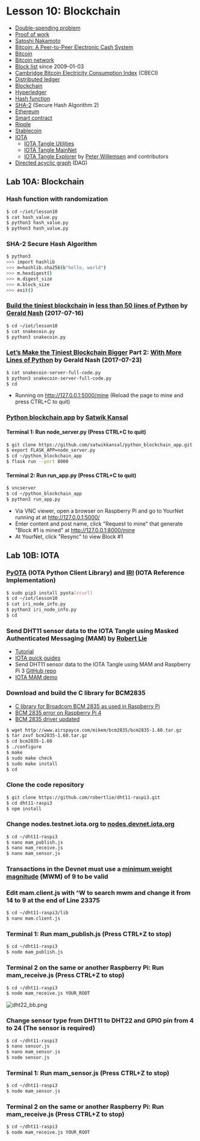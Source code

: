 # Lesson 10: Blockchain

* [Double-spending problem](https://en.wikipedia.org/wiki/Double-spending)
* [Proof of work](https://en.wikipedia.org/wiki/Proof_of_work)
* [Satoshi Nakamoto](https://en.wikipedia.org/wiki/Satoshi_Nakamoto)
* [Bitcoin: A Peer-to-Peer Electronic Cash System](https://bitcoin.org/bitcoin.pdf)
* [Bitcoin](https://en.wikipedia.org/wiki/Bitcoin)
* [Bitcoin network](https://en.wikipedia.org/wiki/Bitcoin_network)
* [Block list](https://btc.com/block) since 2009-01-03
* [Cambridge Bitcoin Electricity Consumption Index](https://cbeci.org/) (CBECI)
* [Distributed ledger](https://en.wikipedia.org/wiki/Distributed_ledger)
* [Blockchain](https://en.wikipedia.org/wiki/Blockchain)
* [Hyperledger](https://en.wikipedia.org/wiki/Hyperledger)
* [Hash function](https://en.wikipedia.org/wiki/Hash_function)
* [SHA-2](https://en.wikipedia.org/wiki/SHA-2) (Secure Hash Algorithm 2)
* [Ethereum](https://en.wikipedia.org/wiki/Ethereum)
* [Smart contract](https://en.wikipedia.org/wiki/Smart_contract)
* [Ripple](https://en.wikipedia.org/wiki/Ripple_(payment_protocol))
* [Stablecoin](https://en.wikipedia.org/wiki/Stablecoin)
* [IOTA](https://en.wikipedia.org/wiki/IOTA_(technology))
  * [IOTA Tangle Utilities](https://utils.iota.org/)
  * [IOTA Tangle MainNet](http://tangle.glumb.de/)
  * [IOTA Tangle Explorer](https://thetangle.org/) by [Peter Willemsen](https://github.com/peterwilli) and contributors
* [Directed acyclic graph](https://en.wikipedia.org/wiki/Directed_acyclic_graph) (DAG)

## Lab 10A: Blockchain

### Hash function with randomization
```sh
$ cd ~/iot/lesson10
$ cat hash_value.py
$ python3 hash_value.py
$ python3 hash_value.py
```
### SHA-2 Secure Hash Algorithm
```sh
$ python3
>>> import hashlib
>>> m=hashlib.sha256(b"hello, world")
>>> m.hexdigest()
>>> m.digest_size
>>> m.block_size
>>> exit()
```

### [Build the tiniest blockchain](https://medium.com/crypto-currently/lets-build-the-tiniest-blockchain-e70965a248b) in [less than 50 lines of Python](https://gist.github.com/aunyks/8f2c2fd51cc17f342737917e1c2582e2) by [Gerald Nash](https://github.com/aunyks) (2017-07-16)
```sh
$ cd ~/iot/lesson10
$ cat snakecoin.py
$ python3 snakecoin.py
```
### [Let’s Make the Tiniest Blockchain Bigger](https://medium.com/crypto-currently/lets-make-the-tiniest-blockchain-bigger-ac360a328f4d) Part 2: [With More Lines of Python](https://gist.github.com/aunyks/47d157f8bc7d1829a729c2a6a919c173) by Gerald Nash (2017-07-23)
```sh
$ cat snakecoin-server-full-code.py
$ python3 snakecoin-server-full-code.py
$ cd
```
* Running on http://127.0.0.1:5000/mine (Reload the page to mine and press CTRL+C to quit)

### [Python blockchain app](https://github.com/satwikkansal/python_blockchain_app) by [Satwik Kansal](https://github.com/satwikkansal)
#### Terminal 1: Run node_server.py (Press CTRL+C to quit)
```sh
$ git clone https://github.com/satwikkansal/python_blockchain_app.git
$ export FLASK_APP=node_server.py
$ cd ~/python_blockchain_app
$ flask run --port 8000
```
#### Terminal 2: Run run_app.py (Press CTRL+C to quit)
```sh
$ vncserver
$ cd ~/python_blockchain_app
$ python3 run_app.py
```
* Via VNC viewer, open a browser on Raspberry Pi and go to YourNet running at at http://127.0.0.1:5000/ 
* Enter content and post name, click "Request to mine" that generate "Block #1 is mined" at http://127.0.0.1:8000/mine
* At YourNet, click "Resync" to view Block #1

## Lab 10B: IOTA

### [PyOTA](https://github.com/iotaledger/iota.py) (IOTA Python Client Library) and [IRI](https://docs.iota.org/docs/node-software/1.0/overview) (IOTA Reference Implementation)

```sh
$ sudo pip3 install pyota[ccurl]
$ cd ~/iot/lesson10
$ cat iri_node_info.py
$ python3 iri_node_info.py
$ cd
```

### Send DHT11 sensor data to the IOTA Tangle using Masked Authenticated Messaging (MAM) by [Robert Lie](https://github.com/robertlie)
* [Tutorial](https://www.youtube.com/watch?v=atJ-ZT7aKoA)
* [IOTA quick guides](https://www.mobilefish.com/developer/iota/iota_quickguide_raspi_mam.html)
* Send DHT11 sensor data to the IOTA Tangle using MAM and Raspberry Pi 3 [GitHub repo](https://github.com/robertlie/dht11-raspi3)
* [IOTA MAM demo](https://www.mobilefish.com/services/cryptocurrency/mam.html)

### Download and build the C library for BCM2835
* [C library for Broadcom BCM 2835 as used in Raspberry Pi](http://www.airspayce.com/mikem/bcm2835/index.html)
* [BCM 2835 error on Raspberry Pi 4](https://github.com/nRF24/RF24/issues/517)
* [BCM 2835 driver updated](https://groups.google.com/forum/#!topic/bcm2835/BwZXVsDRtwI)
```sh
$ wget http://www.airspayce.com/mikem/bcm2835/bcm2835-1.60.tar.gz
$ tar zxvf bcm2835-1.60.tar.gz
$ cd bcm2835-1.60
$ ./configure
$ make
$ sudo make check
$ sudo make install
$ cd
```
### Clone the code repository
```sh
$ git clone https://github.com/robertlie/dht11-raspi3.git
$ cd dht11-raspi3
$ npm install
```
### Change nodes.testnet.iota.org to [nodes.devnet.iota.org](https://docs.iota.org/docs/getting-started/0.1/network/iota-networks)
```sh
$ cd ~/dht11-raspi3
$ nano mam_publish.js
$ nano mam_receive.js
$ nano mam_sensor.js
```
### Transactions in the Devnet must use a [minimum weight magnitude](https://docs.iota.org/docs/getting-started/1.1/first-steps/sending-transactions#doing-proof-of-work) (MWM) of 9 to be valid
### Edit mam.client.js with ^W to search mwm and change it from 14 to 9 at the end of Line 23375
```sh
$ cd ~/dht11-raspi3/lib
$ nano mam.client.js
```
### Terminal 1: Run mam_publish.js (Press CTRL+Z to stop)
```sh
$ cd ~/dht11-raspi3
$ node mam_publish.js
```
### Terminal 2 on the same or another Raspberry Pi: Run mam_receive.js (Press CTRL+Z to stop)
```sh
$ cd ~/dht11-raspi3
$ node mam_receive.js YOUR_ROOT
```
![dht22_bb.png](https://github.com/kevinwlu/iot/blob/master/lesson10/dht22_bb.png)

### Change sensor type from DHT11 to DHT22 and GPIO pin from 4 to 24 (The sensor is required)
```sh
$ cd ~/dht11-raspi3
$ nano sensor.js
$ nano mam_sensor.js
$ node sensor.js
```
### Terminal 1: Run mam_sensor.js (Press CTRL+Z to stop)
```sh
$ cd ~/dht11-raspi3
$ node mam_sensor.js
```
### Terminal 2 on the same or another Raspberry Pi: Run mam_receive.js (Press CTRL+Z to stop)
```sh
$ cd ~/dht11-raspi3
$ node mam_receive.js YOUR_ROOT
```
